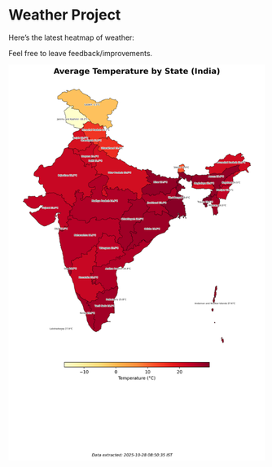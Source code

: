 # Weather Project

Here’s the latest heatmap of weather:

Feel free to leave feedback/improvements.

![India Heatmap](docs/assets/india_heatmap.png?v=003685)
